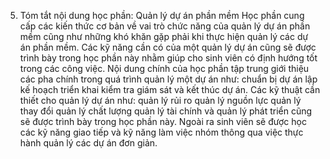5. Tóm tắt nội dung học phần: Quản lý dự án phần mềm
Học phần cung cấp các kiến thức cơ bản về vai trò chức năng của quản lý
dự án phần mềm cũng như những khó khăn gặp phải khi thực hiện quản lý
các dự án phần mềm. Các kỹ năng cần có của một quản lý dự án cũng sẽ
được trình bày trong học phần này nhằm giúp cho sinh viên có định hướng
tốt trong các công việc. Nội dung chính của học phần tập trung giới
thiệu các pha chính trong quá trình quản lý một dự án như: chuẩn bị dự
án lập kế hoạch triển khai kiểm tra giám sát và kết thúc dự án. Các
kỹ thuật cần thiết cho quản lý dự án như: quản lý rủi ro quản lý nguồn
lực quản lý thay đổi quản lý chất lượng quản lý tài chính và quản lý
phát triển cũng sẽ được trình bày trong học phần này. Ngoài ra sinh
viên sẽ được học các kỹ năng giao tiếp và kỹ năng làm việc nhóm thông
qua việc thực hành quản lý các dự án đơn giản.
